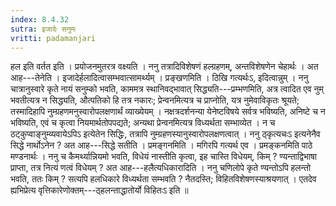```yaml
---
index: 8.4.32
sutra: इजादेः सनुमः
vritti: padamanjari
---
```


 हल इति वर्तत इति । प्रयोजनमुतरत्र वक्ष्यति । ननु तत्रादिविशेषणं हल्ग्रहणम्, अन्तविशेषणेन चेहार्थः । अत आह---तेनेति । इजादेर्हलादित्वासम्भवात्सामर्थ्यम् । प्रङ्खणमिति । ठिखि गत्यर्थःऽ, इदित्वान्नुम् । ननु चात्रानुस्वारे कृते नायं सनुम्को भवति, काममत्र स्थानिवद्भावात् सिद्ध्यति---प्रम्भणमिति, अत्र त्वादित एव नुम् भवतीत्यत्र न सिद्ध्यति, औत्पतिको हि तत्र नकारः; प्रेन्वनमित्यत्र च प्राप्नोति, यत्र नुमेवाविकृतः श्रूयते; तस्मादिहापि नुम्ग्रहणमनुस्वारोपलक्षणार्थं व्याख्येयम् । नक्षत्रदर्शनन्या येनेष्टविषये सर्वत्र भविष्यति, अनिष्टे च न भविष्यति, एवं च कृत्वा नियमार्थतोपपद्यते; अन्यथा प्रेन्वनमित्यत्र विध्यर्थता सम्भाव्येत । न च ठट्कुप्वाङ्नुम्व्यवायेऽपिऽ इत्येतेन सिद्धिः, तत्रापि नुम्ग्रहणस्यानुस्वारोपलक्षणत्वात् । ननु ठ्कृत्यचःऽ इत्यनेनैव सिद्धे नार्थोऽनेन ? अत आह---सिद्धे सतीति । प्रमङ्गनमिति । मगिरपि गत्यर्थ एव । प्रमङ्कनमिति पाठे मण्डनार्थः । ननु च कैमर्थ्यान्नियमो भवति, विधेयं नास्तीति कृत्वा, इह चास्ति विधेयम्, किम् ? ण्यन्ताद्विभाषा प्राप्ता, तत्र नित्यं णत्वं विधेयम् ? अत आह---हलैत्यधिकारादिति । ननु चणिलोपे कृते ण्यन्तोऽपि हलन्तो भवति, ततः किम् ? सत्यपि हलधिकारे विध्यर्थता सम्भवति ? नैतदस्ति; विहितविशेषणस्याश्रयणात् । एतदेव ह्यभिप्रेत्य वृत्तिकारेणोक्तम्---ठ्हलन्ताद्धातोर्यो विहितःऽ इति ॥